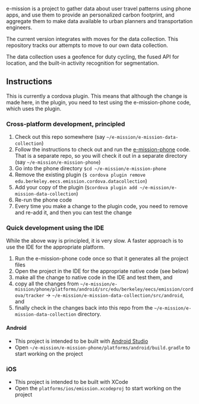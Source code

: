 e-mission is a project to gather data about user travel patterns using phone
apps, and use them to provide an personalized carbon footprint, and aggregate
them to make data available to urban planners and transportation engineers.

The current version integrates with moves for the data collection. This
repository tracks our attempts to move to our own data collection.

The data collection uses a geofence for duty cycling, the fused API for
location, and the built-in activity recognition for segmentation. 

## Instructions ##
This is currently a cordova plugin. This means that although the change is made
here, in the plugin, you need to test using the e-mission-phone code, which
uses the plugin.

### Cross-platform development, principled ###

1. Check out this repo somewhere (say `~/e-mission/e-mission-data-collection`)
1. Follow the instructions to check out and run the [e-mission-phone](https://github.com/e-mission/e-mission-phone) code. That is a separate repo, so you will check it out in a separate directory (say `~/e-mission/e-mission-phone`)
1. Go into the phone directory `$cd ~/e-mission/e-mission-phone`
1. Remove the existing plugin (`$ cordova plugin remove edu.berkeley.eecs.emission.cordova.datacollection`)
1. Add your copy of the plugin (`$cordova plugin add ~/e-mission/e-mission-data-collection`)
1. Re-run the phone code
1. Every time you make a change to the plugin code, you need to remove and re-add it, and then you can test the change

### Quick development using the IDE ###

While the above way is principled, it is very slow. A faster approach is to use
the IDE for the appropriate platform.

1. Run the e-mission-phone code once so that it generates all the project files
1. Open the project in the IDE for the appropriate native code (see below)
1. make all the change to native code in the IDE and test them, and 
1. copy all the changes from `~/e-mission/e-mission/phone/platforms/android/src/edu/berkeley/eecs/emission/cordova/tracker` -> `~/e-mission/e-mission-data-collection/src/android`, and
1. finally check in the changes back into this repo from the `~/e-mission/e-mission-data-collection` directory.

#### Android ####
* This project is intended to be built with [Android Studio](https://developer.android.com/sdk/index.html) 
* Open `~/e-mission/e-mission-phone/platforms/android/build.gradle` to start working on the project

### iOS ###
* This project is intended to be built with XCode
* Open the `platforms/ios/emission.xcodeproj` to start working on the project
